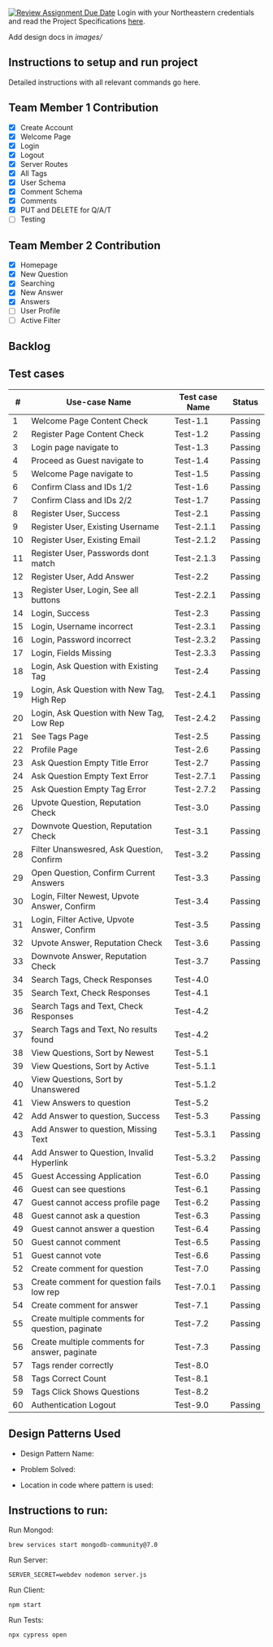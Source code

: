[![Review Assignment Due Date](https://classroom.github.com/assets/deadline-readme-button-24ddc0f5d75046c5622901739e7c5dd533143b0c8e959d652212380cedb1ea36.svg)](https://classroom.github.com/a/hxTav0v1)
Login with your Northeastern credentials and read the Project Specifications [here](https://northeastern-my.sharepoint.com/:w:/g/personal/j_mitra_northeastern_edu/EcUflH7GXMBEjXGjx-qRQMkB7cfHNaHk9LYqeHRm7tgrKg?e=oZEef3).

Add design docs in *images/*

## Instructions to setup and run project

Detailed instructions with all relevant commands go here.

## Team Member 1 Contribution
- [X] Create Account
- [X] Welcome Page
- [X] Login
- [X] Logout
- [X] Server Routes
- [X] All Tags
- [X] User Schema
- [X] Comment Schema
- [X] Comments
- [X] PUT and DELETE for Q/A/T
- [ ] Testing

## Team Member 2 Contribution
- [X] Homepage
- [X] New Question
- [X] Searching
- [X] New Answer
- [X] Answers
- [ ] User Profile
- [ ] Active Filter

## Backlog




## Test cases

| #  | Use-case Name                                   | Test case Name | Status   |
|----|-------------------------------------------------|----------------|----------|
| 1  | Welcome Page Content Check                      | Test-1.1       | Passing  |
| 2  | Register Page Content Check                     | Test-1.2       | Passing  |
| 3  | Login page navigate to                          | Test-1.3       | Passing  |
| 4  | Proceed as Guest navigate to                    | Test-1.4       | Passing  |
| 5  | Welcome Page navigate to                        | Test-1.5       | Passing  |
| 6  | Confirm Class and IDs 1/2                       | Test-1.6       | Passing  |
| 7  | Confirm Class and IDs 2/2                       | Test-1.7       | Passing  |
| 8  | Register User, Success                          | Test-2.1       | Passing  |
| 9  | Register User, Existing Username                | Test-2.1.1     | Passing  |
| 10 | Register User, Existing Email                   | Test-2.1.2     | Passing  |
| 11 | Register User, Passwords dont match             | Test-2.1.3     | Passing  |
| 12 | Register User, Add Answer                       | Test-2.2       | Passing  |
| 13 | Register User, Login, See all buttons           | Test-2.2.1     | Passing  |
| 14 | Login, Success                                  | Test-2.3       | Passing  |
| 15 | Login, Username incorrect                       | Test-2.3.1     | Passing  |
| 16 | Login, Password incorrect                       | Test-2.3.2     | Passing  |
| 17 | Login, Fields Missing                           | Test-2.3.3     | Passing  |
| 18 | Login, Ask Question with Existing Tag           | Test-2.4       | Passing  |
| 19 | Login, Ask Question with New Tag, High Rep      | Test-2.4.1     | Passing  |
| 20 | Login, Ask Question with New Tag, Low Rep       | Test-2.4.2     | Passing  |
| 21 | See Tags Page                                   | Test-2.5       | Passing  |
| 22 | Profile Page                                    | Test-2.6       | Passing  |
| 23 | Ask Question Empty Title Error                  | Test-2.7       | Passing  |
| 24 | Ask Question Empty Text Error                   | Test-2.7.1     | Passing  |
| 25 | Ask Question Empty Tag Error                    | Test-2.7.2     | Passing  |
| 26 | Upvote Question, Reputation Check               | Test-3.0       | Passing  |
| 27 | Downvote Question, Reputation Check             | Test-3.1       | Passing  |
| 28 | Filter Unanswesred, Ask Question, Confirm       | Test-3.2       | Passing  |
| 29 | Open Question, Confirm Current Answers          | Test-3.3       | Passing  | 
| 30 | Login, Filter Newest, Upvote Answer, Confirm    | Test-3.4       | Passing  | 
| 31 | Login, Filter Active, Upvote Answer, Confirm    | Test-3.5       | Passing  | 
| 32 | Upvote Answer, Reputation Check                 | Test-3.6       | Passing  | 
| 33 | Downvote Answer, Reputation Check               | Test-3.7       | Passing  | 
| 34 | Search Tags, Check Responses                    | Test-4.0       |          | 
| 35 | Search Text, Check Responses                    | Test-4.1       |          | 
| 36 | Search Tags and Text, Check Responses           | Test-4.2       |          | 
| 37 | Search Tags and Text, No results found          | Test-4.2       |          | 
| 38 | View Questions, Sort by Newest                  | Test-5.1       |          | 
| 39 | View Questions, Sort by Active                  | Test-5.1.1     |          | 
| 40 | View Questions, Sort by Unanswered              | Test-5.1.2     |          | 
| 41 | View Answers to question                        | Test-5.2       |          | 
| 42 | Add Answer to question, Success                 | Test-5.3       | Passing  | 
| 43 | Add Answer to question, Missing Text            | Test-5.3.1     | Passing  | 
| 44 | Add Answer to Question, Invalid Hyperlink       | Test-5.3.2     | Passing  | 
| 45 | Guest Accessing Application                     | Test-6.0       | Passing  | 
| 46 | Guest can see questions                         | Test-6.1       | Passing  | 
| 47 | Guest cannot access profile page                | Test-6.2       | Passing  | 
| 48 | Guest cannot ask a question                     | Test-6.3       | Passing  | 
| 49 | Guest cannot answer a question                  | Test-6.4       | Passing  | 
| 50 | Guest cannot comment                            | Test-6.5       | Passing  | 
| 51 | Guest cannot vote                               | Test-6.6       | Passing  | 
| 52 | Create comment for question                     | Test-7.0       | Passing  | 
| 53 | Create comment for question fails low rep       | Test-7.0.1     | Passing  | 
| 54 | Create comment for answer                       | Test-7.1       | Passing  | 
| 55 | Create multiple comments for question, paginate | Test-7.2       | Passing  | 
| 56 | Create multiple comments for answer, paginate   | Test-7.3       | Passing  | 
| 57 | Tags render correctly                           | Test-8.0       |          | 
| 58 | Tags Correct Count                              | Test-8.1       |          | 
| 59 | Tags Click Shows Questions                      | Test-8.2       |          | 
| 60 | Authentication Logout                           | Test-9.0       | Passing  | 

## Design Patterns Used

- Design Pattern Name:

- Problem Solved:

- Location in code where pattern is used:

## Instructions to run:

Run Mongod:

    brew services start mongodb-community@7.0

Run Server:

    SERVER_SECRET=webdev nodemon server.js

Run Client:

    npm start

Run Tests:

    npx cypress open